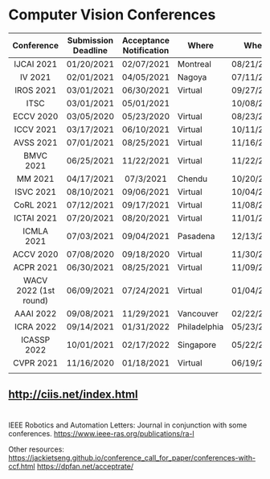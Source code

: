# Computer Vision Conferences


|      Conference       | Submission Deadline | Acceptance Notification | Where        | When       | Link                                                |
| :-------------------: | :-----------------: | :---------------------: | ------------ | ---------- | --------------------------------------------------- |
|      IJCAI 2021       |     01/20/2021      |       02/07/2021        | Montreal     | 08/21/2021 | https://ijcai-21.org/                               |
|        IV 2021        |     02/01/2021      |       04/05/2021        | Nagoya       | 07/11/2021 | https://2021.ieee-iv.org/                           |
|       IROS 2021       |     03/01/2021      |       06/30/2021        | Virtual      | 09/27/2021 | https://www.iros2021.org   
|       ITSC            |     03/01/2021      |       05/01/2021        |              | 10/08/2021 | https://www.ieee-itsc2022.org/#/callforp
|       ECCV 2020       |     03/05/2020      |       05/23/2020        | Virtual      | 08/23/2020 | https://eccv2020.eu/                                |
|       ICCV 2021       |     03/17/2021      |       06/10/2021        | Virtual      | 10/11/2021 | http://iccv2021.thecvf.com/                         |
|       AVSS 2021       |     07/01/2021      |       08/25/2021        | Virtual      | 11/16/2021 | http://www.avss2021.org/                            |
|       BMVC 2021       |     06/25/2021      |       11/22/2021        | Virtual      | 11/22/2021 | http://www.bmvc2021.com/                            |
|        MM 2021        |     04/17/2021      |        07/3/2021        | Chendu       | 10/20/2021 | https://2021.acmmm.org/                             |
|       ISVC 2021       |     08/10/2021      |       09/06/2021        | Virtual      | 10/04/2021 | https://www.isvc.net/                               |
|       CoRL 2021       |     07/12/2021      |       09/17/2021        | Virtual      | 11/08/2021 | https://www.robot-learning.org/home                 |
|      ICTAI 2021       |     07/20/2021      |       08/20/2021        | Virtual      | 11/01/2021 | https://ictai.computer.org/                         |
|      ICMLA 2021       |     07/03/2021      |       09/04/2021        | Pasadena     | 12/13/2021 | https://www.icmla-conference.org/icmla21/index.html |
|       ACCV 2020       |     07/08/2020      |       09/18/2020        | Virtual      | 11/30/2021 | https://accv2020.github.io/index.html               |
|       ACPR 2021       |     06/30/2021      |       08/25/2021        | Virtual      | 11/09/2021 | http://brain.korea.ac.kr/acpr/importantdate.php     |
| WACV 2022 (1st round) |     06/09/2021      |       07/24/2021        | Virtual      | 01/04/2022 | http://wacv2022.thecvf.com/home                     |
|       AAAI 2022       |     09/08/2021      |       11/29/2021        | Vancouver    | 02/22/2022 | https://aaai.org/Conferences/AAAI-22/               |
|       ICRA 2022       |     09/14/2021      |       01/31/2022        | Philadelphia | 05/23/2022 | https://www.icra2022.org/                           |
|      ICASSP 2022      |     10/01/2021      |       02/17/2022        | Singapore    | 05/22/2022 | https://2022.ieeeicassp.org/important-dates/        |
|       CVPR 2021       |     11/16/2020      |       01/18/2021        | Virtual      | 06/19/2021 | http://cvpr2021.thecvf.com/                         |
|                       |                     |                         |              |            |                                                     |


http://ciis.net/index.html 
---
# 

IEEE Robotics and Automation Letters: Journal in conjunction with some conferences. https://www.ieee-ras.org/publications/ra-l

Other resources: 
https://jackietseng.github.io/conference_call_for_paper/conferences-with-ccf.html
https://dpfan.net/acceptrate/
